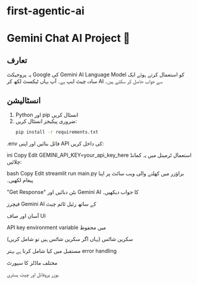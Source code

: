 # first-agentic-ai

# Gemini Chat AI Project 🤖

## تعارف  
یہ پروجیکٹ Google کی Gemini AI Language Model کو استعمال کرتے ہوئے ایک سادہ چیٹ ایپ ہے۔ آپ یہاں ٹیکسٹ لکھ کر AI سے جواب حاصل کر سکتے ہیں۔

## انسٹالیشن  
1. Python اور pip انسٹال کریں  
2. ضروری پیکیجز انسٹال کریں:  
   ```bash
   pip install -r requirements.txt
.env فائل بنائیں اور اپنی API کی داخل کریں:

ini
Copy
Edit
GEMINI_API_KEY=your_api_key_here
استعمال
ٹرمینل میں یہ کمانڈ چلائیں:

bash
Copy
Edit
streamlit run main.py
براؤزر میں کھلنے والی ویب سائٹ پر اپنا پیغام لکھیں۔

"Get Response" بٹن دبائیں اور Gemini AI کا جواب دیکھیں۔

فیچرز
Gemini AI کے ساتھ رئیل ٹائم چیٹ

آسان اور صاف UI

API key environment variable میں محفوظ

سکرین شاٹس
(یہاں اگر سکرین شاٹس ہیں تو شامل کریں)

مستقبل میں کیا شامل کرنا ہے
بہتر error handling

مختلف ماڈلز کا سپورٹ

یوزر پروفائل اور چیٹ ہسٹری